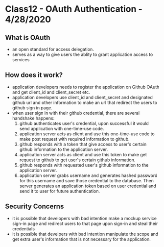 # Class12 - OAuth Authentication - 4/28/2020

## What is OAuth
* an open standard for access delegation.
* serves as a way to give users the ablity to grant application access to services

## How does it work?
* application developers needs to register the application on Github OAuth and get client_id and client_secret etc.
* application developers use client_id and client_secret and designated github url and other information to make an url that redirect the users to github sign in page.
* when user sign in with their github credential, there are several handshake happens:
  1. github authenticates user's credential, upon successful it would send application with one-time-use code.
  2. application server acts as client and use this one-time-use code to make post request with required information to github.
  3. github responds with a token that give access to user's certain github information to the application server.
  4. application server acts as client and use this token to make get request to github to get user's certain github information.
  5. github responds with requested user's github information to the application server.
  6. application server grabs username and generates hashed password for this username and save those credential to the database. Then server generates an application token based on user credential and send it to user for future authentication.

## Security Concerns
* it is possible that developers with bad intention make a mockup service sign-in page and redirect users to that page upon sign-in and steal their credentials
* it is possible that develpers with bad intention manipulate the scope and get extra user's information that is not necessary for the application.